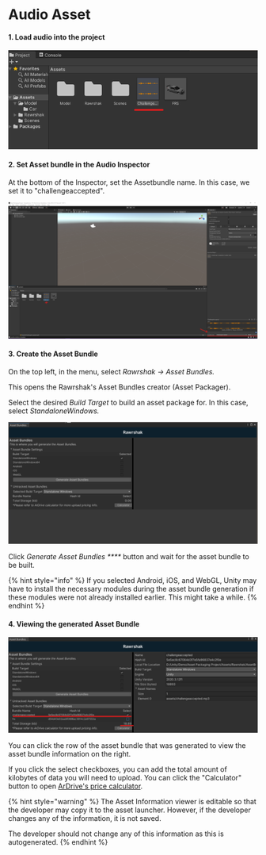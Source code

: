 # Audio Asset

#### 1. Load audio into the project

![Loaded Audio File in project](<../../../../.gitbook/assets/image (19) (2).png>)

#### 2. Set Asset bundle in the Audio Inspector

At the bottom of the Inspector, set the Assetbundle name. In this case, we set it to "challengeaccepted".

![Set Asset Bundle Name](<../../../../.gitbook/assets/image (32) (1).png>)

#### 3. Create the Asset Bundle

On the top left, in the menu, select _Rawrshak -> Asset Bundles._

This opens the Rawrshak's Asset Bundles creator (Asset Packager).

Select the desired _Build Target_ to build an asset package for. In this case, select _StandaloneWindows._

![Select Build Target](<../../../../.gitbook/assets/image (26) (1).png>)

Click _Generate Asset Bundles ****_ button and wait for the asset bundle to be built.&#x20;

{% hint style="info" %}
If you selected Android, iOS, and WebGL, Unity may have to install the necessary modules during the asset bundle generation if these modules were not already installed earlier. This might take a while.
{% endhint %}

#### 4. Viewing the generated Asset Bundle

![View challengeaccepted bundle information](<../../../../.gitbook/assets/image (18) (1).png>)

You can click the row of the asset bundle that was generated to view the asset bundle information on the right.

If you click the select checkboxes, you can add the total amount of kilobytes of data you will need to upload. You can click the "Calculator" button to open [ArDrive's price calculator](https://prices.ardrive.io).

{% hint style="warning" %}
The Asset Information viewer is editable so that the developer may copy it to the asset launcher. However, if the developer changes any of the information, it is not saved.&#x20;

The developer should not change any of this information as this is autogenerated.
{% endhint %}

